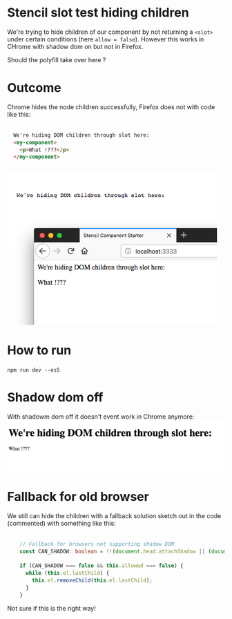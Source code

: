 # Stencil slot test hiding children

We're trying to hide children of our component by not returning a `<slot>` under certain conditions (here `allow = false`).
However this works in CHrome with shadow dom on but not in Firefox.

Should the polyfill take over here ?

# Outcome

Chrome hides the node children successfully, Firefox does not with code like this:

```html

  We're hiding DOM children through slot here:
  <my-component>
    <p>What !???</p>
  </my-component>
  
```

![](https://raw.githubusercontent.com/bitflower/stencil-slot-test/master/preview.png)

# How to run

`npm run dev --es5`

# Shadow dom off

With shadowm dom off it doesn't event work in Chrome anymore:
![](https://raw.githubusercontent.com/bitflower/stencil-slot-test/master/err1.png)

# Fallback for old browser

We still can hide the children with a fallback solution sketch out in the code (commented) with something like this:

```typescript

    // Fallback for browsers not supporting shadow DOM
    const CAN_SHADOW: boolean = !!(document.head.attachShadow || (document.head as any).createShadowRoot);

    if (CAN_SHADOW === false && this.allowed === false) {
      while (this.el.lastChild) {
        this.el.removeChild(this.el.lastChild);
      }
    }

```

Not sure if this is the right way!